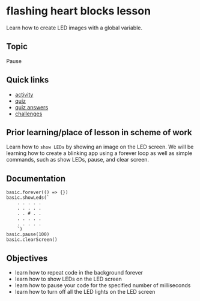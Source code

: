 # flashing heart blocks lesson

Learn how to create LED images with a global variable.

## Topic

Pause

## Quick links

* [activity](/lessons/flashing-heart/activity)
* [quiz](/lessons/flashing-heart/quiz)
* [quiz answers](/lessons/flashing-heart/quiz-answers)
* [challenges](/lessons/flashing-heart/challenges)
## Prior learning/place of lesson in scheme of work

Learn how to `show LEDs` by showing an image on the LED screen. We will be learning how to create a blinking app using a forever loop as well as simple commands, such as show LEDs, pause, and clear screen.

## Documentation

```cards
basic.forever(() => {})
basic.showLeds(`
    . . . . .
    . . . . .
    . . # . .
    . . . . .
    . . . . .
    `)
basic.pause(100)
basic.clearScreen()
```

## Objectives

* learn how to repeat code in the background forever
* learn how to show LEDs on the LED screen
* learn how to pause your code for the specified number of milliseconds
* learn how to turn off all the LED lights on the LED screen

